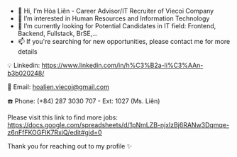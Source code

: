 - 👋 Hi, I’m Hòa Liên - Career Advisor/IT Recruiter of Viecoi Company
- 👀 I’m interested in Human Resources and Information Technology
- 🌱 I’m currently looking for Potential Candidates in IT field: Frontend, Backend, Fullstack, BrSE,...
- 📫 If you're searching for new opportunities, please contact me for more details

💡 Linkedin: https://www.linkedin.com/in/h%C3%B2a-li%C3%AAn-b3b020248/
  
📧 Email: hoalien.viecoi@gmail.com
 
☎️ Phone: (+84) 287 3030 707 - Ext: 1027 (Ms. Liên)
 
Please visit this link to find more jobs: https://docs.google.com/spreadsheets/d/1pNmLZB-njxlzBj6RANw3Dqmqe-z6nFfFKOGFlK7RxiQ/edit#gid=0

Thank you for reaching out to my profile ✨
